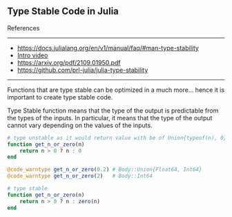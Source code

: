 ## Type Stable Code in Julia


References 

-----------------
* https://docs.julialang.org/en/v1/manual/faq/#man-type-stability
* [Intro video](https://www.youtube.com/watch?v=rfVNK7ibRFc )
* https://arxiv.org/pdf/2109.01950.pdf
* https://github.com/prl-julia/julia-type-stability

---------------

Functions that are type stable can be optimized in a much more... hence it is important to create type stable code.

Type Stable function means that the type of the output is predictable from the types of the inputs. In particular, it means that the type of the output cannot vary depending on the values of the inputs.

```julia
# type unstable as it would return value with be of Union{typeof(n), 0}
function get_n_or_zero(n)
    return n > 0 ? n : 0
end

@code_warntype get_n_or_zero(0.2) # Body::Union{Float64, Int64}
@code_warntype get_n_or_zero(2)   # Body::Int64

# type stable
function get_n_or_zero(n)
    return n > 0 ? n : zero(n)
end
```

